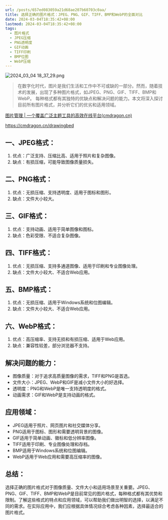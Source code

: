 ```yaml
---
url: /posts/657ed083059a21d68ae207b60703c0aa/
title: 选择正确的图片格式：JPEG、PNG、GIF、TIFF、BMP和WebP的全面对比
date: 2024-03-04T18:35:42+08:00
lastmod: 2024-03-04T18:35:42+08:00
tags:
  - 图片格式
  - JPEG压缩
  - PNG透明度
  - GIF动画
  - TIFF印刷
  - BMP位图
  - WebP压缩
---
```



<img src="https://static.cmdragon.cn/blog/images/2024_03_04 18_37_29.png@blog" title="2024_03_04 18_37_29.png" alt="2024_03_04 18_37_29.png"/>


> 在数字化时代，图片是我们生活和工作中不可或缺的一部分。然而，随着技术的发展，出现了多种图片格式，如JPEG、PNG、GIF、TIFF、BMP和WebP。
> 每种格式都有其独特的优缺点和解决问题的能力。本文将深入探讨目前所有图片格式，并分析它们的优劣和适用领域。

[图片管理 | 一个覆盖广泛主题工具的高效在线平台(cmdragon.cn)](https://cmdragon.cn/drawingbed)

https://cmdragon.cn/drawingbed

## 一、JPEG格式：

1. 优点：广泛支持、压缩比高、适用于照片和复杂图像。
2. 缺点：有损压缩，可能导致图像质量损失。

## 二、PNG格式：

1. 优点：无损压缩、支持透明度、适用于图标和图形。
2. 缺点：文件大小较大。

## 三、GIF格式：

1. 优点：支持动画、适用于简单图像和图标。
2. 缺点：色彩受限、不适合复杂图像。

## 四、TIFF格式：

1. 优点：无损压缩、支持多通道图像、适用于印刷和专业图像处理。
2. 缺点：文件大小较大、不适合Web应用。

## 五、BMP格式：

1. 优点：无损压缩、适用于Windows系统和位图编辑。
2. 缺点：文件大小较大、不适合Web应用。

## 六、WebP格式：

1. 优点：高压缩率、支持无损和有损压缩、适用于Web应用。
2. 缺点：兼容性较差，部分浏览器不支持。

## 解决问题的能力：

- 图像质量：对于追求高质量图像的需求，TIFF和PNG是首选。
- 文件大小：JPEG、WebP和GIF是减小文件大小的好选择。
- 透明度：PNG和WebP是唯一支持透明度的格式。
- 动画需求：GIF和WebP是支持动画的格式。

## 应用领域：

- JPEG适用于照片、网页图片和社交媒体分享。
- PNG适用于图标、图形和需要透明背景的图像。
- GIF适用于简单动画、徽标和低分辨率图像。
- TIFF适用于印刷、专业图像处理和存档。
- BMP适用于Windows系统和位图编辑。
- WebP适用于Web应用和需要高压缩率的图像。

## 总结：

选择正确的图片格式对于图像质量、文件大小和适用场景至关重要。JPEG、PNG、GIF、TIFF、BMP和WebP是目前常见的图片格式，每种格式都有其优势和限制。了解这些格式的特点和应用领域，可以帮助我们做出明智的选择，以满足不同的需求。在实际应用中，我们应根据具体情况综合考虑各种因素，选择最适合的图片格式。